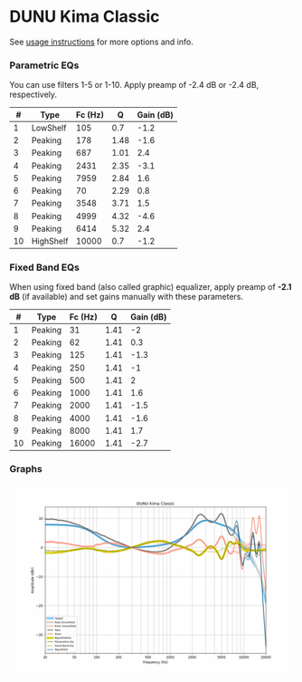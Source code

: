 # DUNU Kima Classic
See [usage instructions](https://github.com/jaakkopasanen/AutoEq#usage) for more options and info.

### Parametric EQs
You can use filters 1-5 or 1-10. Apply preamp of -2.4 dB or -2.4 dB, respectively.

|   # | Type      |   Fc (Hz) |    Q |   Gain (dB) |
|-----|-----------|-----------|------|-------------|
|   1 | LowShelf  |       105 | 0.7  |        -1.2 |
|   2 | Peaking   |       178 | 1.48 |        -1.6 |
|   3 | Peaking   |       687 | 1.01 |         2.4 |
|   4 | Peaking   |      2431 | 2.35 |        -3.1 |
|   5 | Peaking   |      7959 | 2.84 |         1.6 |
|   6 | Peaking   |        70 | 2.29 |         0.8 |
|   7 | Peaking   |      3548 | 3.71 |         1.5 |
|   8 | Peaking   |      4999 | 4.32 |        -4.6 |
|   9 | Peaking   |      6414 | 5.32 |         2.4 |
|  10 | HighShelf |     10000 | 0.7  |        -1.2 |

### Fixed Band EQs
When using fixed band (also called graphic) equalizer, apply preamp of **-2.1 dB** (if available) and set gains manually with these parameters.

|   # | Type    |   Fc (Hz) |    Q |   Gain (dB) |
|-----|---------|-----------|------|-------------|
|   1 | Peaking |        31 | 1.41 |        -2   |
|   2 | Peaking |        62 | 1.41 |         0.3 |
|   3 | Peaking |       125 | 1.41 |        -1.3 |
|   4 | Peaking |       250 | 1.41 |        -1   |
|   5 | Peaking |       500 | 1.41 |         2   |
|   6 | Peaking |      1000 | 1.41 |         1.6 |
|   7 | Peaking |      2000 | 1.41 |        -1.5 |
|   8 | Peaking |      4000 | 1.41 |        -1.6 |
|   9 | Peaking |      8000 | 1.41 |         1.7 |
|  10 | Peaking |     16000 | 1.41 |        -2.7 |

### Graphs
![](./DUNU%20Kima%20Classic.png)

